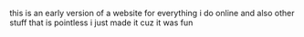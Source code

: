 this is an early version of a website for everything i do online and also other stuff that is pointless i just made it cuz it was fun